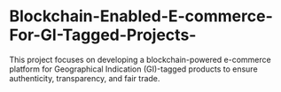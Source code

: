 # Blockchain-Enabled-E-commerce-For-GI-Tagged-Projects-
This project focuses on developing a blockchain-powered e-commerce platform for Geographical Indication (GI)-tagged products to ensure authenticity, transparency, and fair trade.
